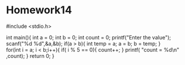 # Homework14

#include <stdio.h>

int main(){
	int a = 0;
	int b = 0;
	int count = 0;
	printf("Enter the value");
	scanf("%d %d",&a,&b);
	if(a > b){
		int temp = a;
		a = b;
		b = temp;
}	
	for(int i = a; i < b;i++){
		if( i % 5 == 0){
			count++;
}
		printf( "count = %d\n" ,count);
}
	return 0;
}
